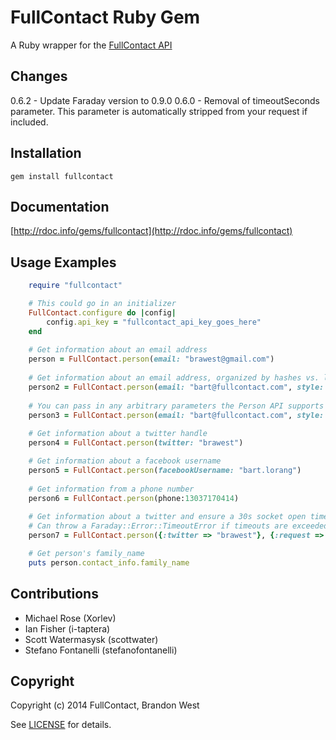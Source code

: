 FullContact Ruby Gem
====================
A Ruby wrapper for the [FullContact API](http://www.fullcontact.com/)

Changes
-------

0.6.2 - Update Faraday version to 0.9.0
0.6.0 - Removal of timeoutSeconds parameter. This parameter is automatically stripped from your request if included.

Installation
------------
    gem install fullcontact

Documentation
-------------
[http://rdoc.info/gems/fullcontact](http://rdoc.info/gems/fullcontact)

Usage Examples
--------------
```ruby
    require "fullcontact"

    # This could go in an initializer
    FullContact.configure do |config|
        config.api_key = "fullcontact_api_key_goes_here"
    end
	
    # Get information about an email address
    person = FullContact.person(email: "brawest@gmail.com")
    
    # Get information about an email address, organized by hashes vs. lists
    person2 = FullContact.person(email: "bart@fullcontact.com", style: "dictionary")
    
    # You can pass in any arbitrary parameters the Person API supports
    person3 = FullContact.person(email: "bart@fullcontact.com", style: "dictionary", webhookUrl: "https://...")
    
    # Get information about a twitter handle
    person4 = FullContact.person(twitter: "brawest")

    # Get information about a facebook username
    person5 = FullContact.person(facebookUsername: "bart.lorang")
    
    # Get information from a phone number
    person6 = FullContact.person(phone:13037170414)
    
    # Get information about a twitter and ensure a 30s socket open timeout and a 15s socket read timeout
    # Can throw a Faraday::Error::TimeoutError if timeouts are exceeded
    person7 = FullContact.person({:twitter => "brawest"}, {:request => {:timeout => 15, :open_timeout => 30}})

    # Get person's family_name
    puts person.contact_info.family_name
```
	
Contributions
-------------
- Michael Rose (Xorlev)
- Ian Fisher (i-taptera)
- Scott Watermasysk (scottwater)
- Stefano Fontanelli (stefanofontanelli)

Copyright
---------
Copyright (c) 2014 FullContact, Brandon West

See [LICENSE](https://github.com/brandonmwest/rainmaker/blob/master/LICENSE.md) for details.
